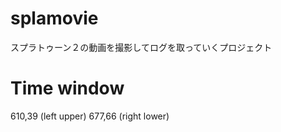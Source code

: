 # splamovie
スプラトゥーン２の動画を撮影してログを取っていくプロジェクト


# Time window
610,39 (left upper)
677,66 (right lower)
